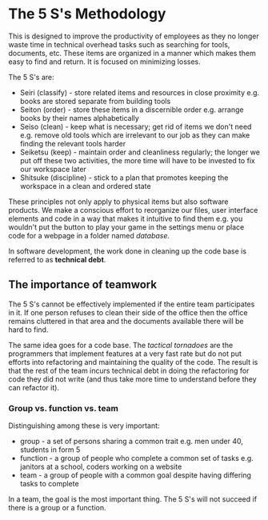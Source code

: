 # The 5 S's Methodology
This is designed to improve the productivity of employees as they no longer waste time 
in technical overhead tasks such as searching for tools, documents, etc. These items are organized 
in a manner which makes them easy to find and return. It is focused on minimizing losses.

The 5 S's are:
- Seiri (classify) - store related items and resources in close proximity e.g. books are stored separate from building tools
- Seiton (order) - store these items in a discernible order e.g. arrange books by their names alphabetically
- Seiso (clean) - keep what is necessary; get rid of items we don't need e.g. remove old tools which are irrelevant to our job
as they can make finding the relevant tools harder 
- Seiketsu (keep) - maintain order and cleanliness regularly; the longer we put off these two activities, the more
time will have to be invested to fix our workspace later
- Shitsuke (discipline) - stick to a plan that promotes keeping the workspace in a clean and ordered state

These principles not only apply to physical items but also software products. We make a conscious effort to reorganize our files, user interface elements
and code in a way that makes it intuitive to find them e.g. you wouldn't put the button to play your game in the settings menu or place code for a webpage
in a folder named *database*. 

In software development, the work done in cleaning up the code base is referred to as **technical debt**.

## The importance of teamwork
The 5 S's cannot be effectively implemented if the entire team participates in it. If one person
refuses to clean their side of the office then the office remains cluttered in that area
and the documents available there will be hard to find.

The same idea goes for a code base. The *tactical tornadoes* are the programmers that implement features
at a very fast rate but do not put efforts into refactoring and maintaining the quality of the code.
The result is that the rest of the team incurs technical debt in doing the refactoring for code they did not
write (and thus take more time to understand before they can refactor it).

### Group vs. function vs. team
Distinguishing among these is very important:
- group - a set of persons sharing a common trait e.g. men under 40, students in form 5
- function - a group of people who complete a common set of tasks e.g. janitors at a school, coders working on a website
- team - a group of people with a common goal despite having differing tasks to complete

In a team, the goal is the most important thing. The 5 S's will not succeed if there is a group or a function.
